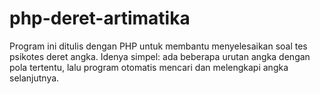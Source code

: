 # php-deret-artimatika
Program ini ditulis dengan PHP untuk membantu menyelesaikan soal tes psikotes deret angka. Idenya simpel: ada beberapa urutan angka dengan pola tertentu, lalu program otomatis mencari dan melengkapi angka selanjutnya.
